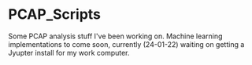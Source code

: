 # PCAP_Scripts
Some PCAP analysis stuff I've been working on. Machine learning implementations to come soon, currently (24-01-22) waiting on getting a Jyupter install for my work computer.
